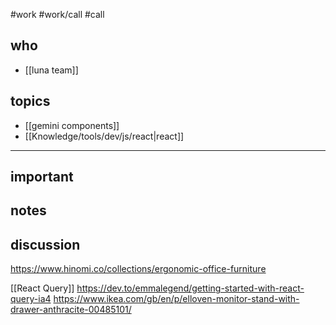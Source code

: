 #work #work/call #call

## who
- [[luna team]]

## topics
- [[gemini components]]
- [[Knowledge/tools/dev/js/react|react]]

---

## important

## notes

## discussion

https://www.hinomi.co/collections/ergonomic-office-furniture

[[React Query]]
https://dev.to/emmalegend/getting-started-with-react-query-ia4
https://www.ikea.com/gb/en/p/elloven-monitor-stand-with-drawer-anthracite-00485101/